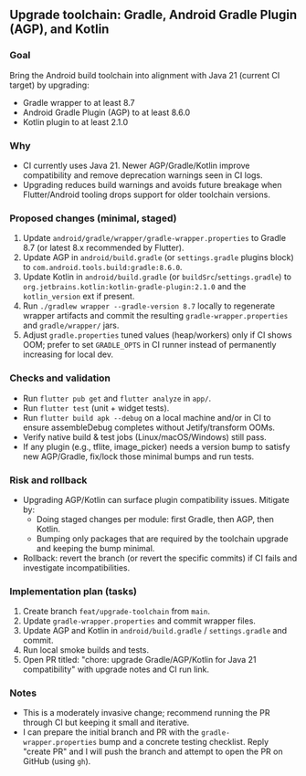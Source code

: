 ## Upgrade toolchain: Gradle, Android Gradle Plugin (AGP), and Kotlin

### Goal

Bring the Android build toolchain into alignment with Java 21 (current CI target) by upgrading:

- Gradle wrapper to at least 8.7
- Android Gradle Plugin (AGP) to at least 8.6.0
- Kotlin plugin to at least 2.1.0

### Why

- CI currently uses Java 21. Newer AGP/Gradle/Kotlin improve compatibility and remove deprecation warnings seen in CI logs.
- Upgrading reduces build warnings and avoids future breakage when Flutter/Android tooling drops support for older toolchain versions.

### Proposed changes (minimal, staged)

1. Update `android/gradle/wrapper/gradle-wrapper.properties` to Gradle 8.7 (or latest 8.x recommended by Flutter).
2. Update AGP in `android/build.gradle` (or `settings.gradle` plugins block) to `com.android.tools.build:gradle:8.6.0`.
3. Update Kotlin in `android/build.gradle` (or `buildSrc`/`settings.gradle`) to `org.jetbrains.kotlin:kotlin-gradle-plugin:2.1.0` and the `kotlin_version` ext if present.
4. Run `./gradlew wrapper --gradle-version 8.7` locally to regenerate wrapper artifacts and commit the resulting `gradle-wrapper.properties` and `gradle/wrapper/` jars.
5. Adjust `gradle.properties` tuned values (heap/workers) only if CI shows OOM; prefer to set `GRADLE_OPTS` in CI runner instead of permanently increasing for local dev.

### Checks and validation

- Run `flutter pub get` and `flutter analyze` in `app/`.
- Run `flutter test` (unit + widget tests).
- Run `flutter build apk --debug` on a local machine and/or in CI to ensure assembleDebug completes without Jetify/transform OOMs.
- Verify native build & test jobs (Linux/macOS/Windows) still pass.
- If any plugin (e.g., tflite, image_picker) needs a version bump to satisfy new AGP/Gradle, fix/lock those minimal bumps and run tests.

### Risk and rollback

- Upgrading AGP/Kotlin can surface plugin compatibility issues. Mitigate by:
  - Doing staged changes per module: first Gradle, then AGP, then Kotlin.
  - Bumping only packages that are required by the toolchain upgrade and keeping the bump minimal.
- Rollback: revert the branch (or revert the specific commits) if CI fails and investigate incompatibilities.

### Implementation plan (tasks)

1. Create branch `feat/upgrade-toolchain` from `main`.
2. Update `gradle-wrapper.properties` and commit wrapper files.
3. Update AGP and Kotlin in `android/build.gradle` / `settings.gradle` and commit.
4. Run local smoke builds and tests.
5. Open PR titled: "chore: upgrade Gradle/AGP/Kotlin for Java 21 compatibility" with upgrade notes and CI run link.

### Notes

- This is a moderately invasive change; recommend running the PR through CI but keeping it small and iterative.
- I can prepare the initial branch and PR with the `gradle-wrapper.properties` bump and a concrete testing checklist. Reply "create PR" and I will push the branch and attempt to open the PR on GitHub (using `gh`).
